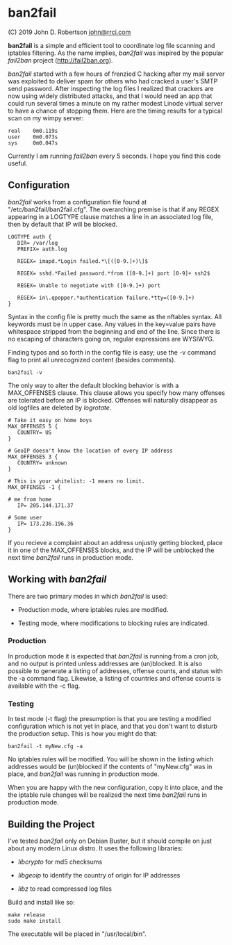 # ban2fail

(C) 2019 John D. Robertson <john@rrci.com>

**ban2fail** is a simple and efficient tool to coordinate log file scanning and
iptables filtering. As the name implies, *ban2fail* was inspired by the popular
*fail2ban* project (http://fail2ban.org).

*ban2fail* started with a few hours of frenzied C hacking after my mail server
was exploited to deliver spam for others who had cracked a user's SMTP send
password. After inspecting the log files I realized that crackers are now using
widely distributed attacks, and that I would need an app that could run several
times a minute on my rather modest Linode virtual server to have a chance of
stopping them. Here are the timing results for a typical scan on my wimpy server:

```
real    0m0.119s
user    0m0.073s
sys     0m0.047s
```

Currently I am running *fail2ban* every 5 seconds. I hope you find this code useful.

## Configuration

*ban2fail* works from a configuration file found at
"/etc/ban2fail/ban2fail.cfg".  The overarching premise is that if any REGEX
appearing in a LOGTYPE clause matches a line in an associated log file, then by
default that IP will be blocked.


```
LOGTYPE auth {
   DIR= /var/log
   PREFIX= auth.log

   REGEX= imapd.*Login failed.*\[([0-9.]+)\]$

   REGEX= sshd.*Failed password.*from ([0-9.]+) port [0-9]+ ssh2$

   REGEX= Unable to negotiate with ([0-9.]+) port

   REGEX= in\.qpopper.*authentication failure.*tty=([0-9.]+)
}
```


Syntax in the config file is pretty much the same as the nftables syntax. All
keywords must be in upper case.  Any values in the key=value pairs have
whitespace stripped from the beginning and end of the line. Since there is no
escaping of characters going on, regular expressions are WYSIWYG.

Finding typos and so forth in the config file is easy; use the -v command flag
to print all unrecognized content (besides comments).

`ban2fail -v`

The only way to alter the default blocking behavior is with a MAX\_OFFENSES
clause. This clause allows you specify how many offenses are tolerated before an
IP is blocked. Offenses will naturally disappear as old logfiles are deleted by
*logrotate*.

```
# Take it easy on home boys
MAX_OFFENSES 5 {
   COUNTRY= US
}

# GeoIP doesn't know the location of every IP address
MAX_OFFENSES 3 {
   COUNTRY= unknown
}

# This is your whitelist: -1 means no limit.
MAX_OFFENSES -1 {

# me from home
   IP= 205.144.171.37

# Some user
   IP= 173.236.196.36
}
```

If you recieve a complaint about an address unjustly getting blocked, place it
in one of the MAX\_OFFENSES blocks, and the IP will be unblocked the next time
*ban2fail* runs in production mode.

## Working with *ban2fail*

There are two primary modes in which *ban2fail* is used:

* Production mode, where iptables rules are modified.

* Testing mode, where modifications to blocking rules are indicated.

### Production

In production mode it is expected that *ban2fail* is running from a cron job,
and no output is printed unless addresses are (un)blocked. It is also possible
to generate a listing of addresses, offense counts, and status with the -a
command flag. Likewise, a listing of countries and offense counts is available
with the -c flag.

### Testing

In test mode (-t flag) the presumption is that you are testing a modified
configuration which is not yet in place, and that you don't want to disturb the
production setup. This is how you might do that:

`ban2fail -t myNew.cfg -a`

No iptables rules will be modified. You will be shown in the listing which
addresses would be (un)blocked if the contents of "myNew.cfg" was in place, and
*ban2fail* was running in production mode.

When you are happy with the new configuration, copy it into place, and the the
iptable rule changes will be realized the next time *ban2fail* runs in
production mode.

## Building the Project

I've tested *ban2fail* only on Debian Buster, but it should compile on just
about any modern Linux distro. It uses the following libraries:

+ *libcrypto* for md5 checksums

+ *libgeoip* to identify the country of origin for IP addresses

+ *libz* to read compressed log files

Build and install like so:

```
make release
sudo make install
```

The executable will be placed in "/usr/local/bin".



